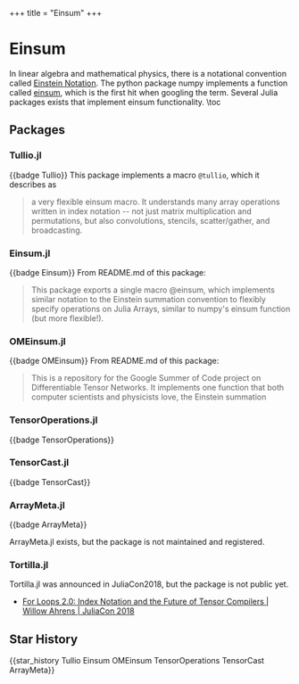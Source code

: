 +++
title = "Einsum"
+++

# Einsum
In linear algebra and mathematical physics, there is a notational convention called [Einstein Notation](https://en.wikipedia.org/wiki/Einstein_notation). The python package numpy implements a function called [einsum](https://numpy.org/doc/stable/reference/generated/numpy.einsum.html), which is the first hit when googling the term. Several Julia packages exists that implement einsum functionality.
\toc

## Packages
### Tullio.jl
{{badge Tullio}}
This package implements a macro `@tullio`, which it describes as
> a very flexible einsum macro. It understands many array operations written in index notation -- not just matrix multiplication and permutations, but also convolutions, stencils, scatter/gather, and broadcasting.

### Einsum.jl
{{badge Einsum}}
From README.md of this package:
> This package exports a single macro @einsum, which implements similar notation to the Einstein summation convention to flexibly specify operations on Julia Arrays, similar to numpy's einsum function (but more flexible!).

### OMEinsum.jl
{{badge OMEinsum}}
From README.md of this package:
> This is a repository for the Google Summer of Code project on Differentiable Tensor Networks. It implements one function that both computer scientists and physicists love, the Einstein summation

### TensorOperations.jl
{{badge TensorOperations}}

### TensorCast.jl
{{badge TensorCast}}

### ArrayMeta.jl
{{badge ArrayMeta}}

ArrayMeta.jl exists, but the package is not maintained and registered.

### Tortilla.jl
Tortilla.jl was announced in JuliaCon2018, but the package is not public yet.

* [For Loops 2.0: Index Notation and the Future of Tensor Compilers | Willow Ahrens | JuliaCon 2018](https://www.youtube.com/watch?v=Rp7sTl9oPNI)

## Star History
{{star_history Tullio Einsum OMEinsum TensorOperations TensorCast ArrayMeta}}
